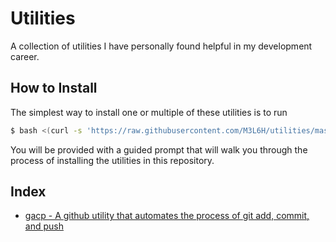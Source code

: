 # Utilities

A collection of utilities I have personally found helpful in my development
career.

## How to Install

The simplest way to install one or multiple of these utilities is to run

```sh
$ bash <(curl -s 'https://raw.githubusercontent.com/M3L6H/utilities/master/download.sh')
```

You will be provided with a guided prompt that will walk you through the
process of installing the utilities in this repository.

## Index

- [gacp - A github utility that automates the process of git add, commit, and push](https://github.com/M3L6H/utilities/tree/gacp)
